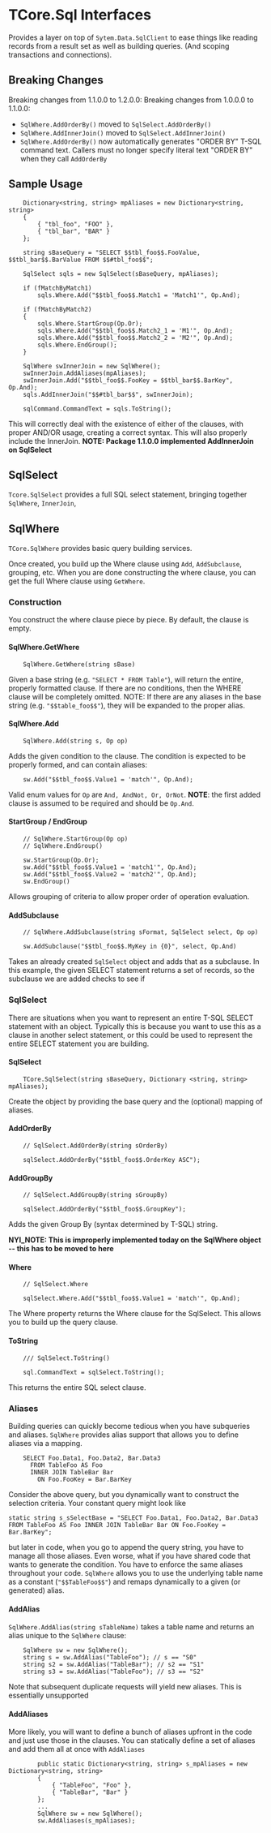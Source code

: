 # TCore.Sql Interfaces
Provides a layer on top of `Sytem.Data.SqlClient` to ease things like reading records from a result set as well as building queries. (And scoping transactions and connections).
## Breaking Changes
Breaking changes from 1.1.0.0 to 1.2.0.0:
<None>
Breaking changes from 1.0.0.0 to 1.1.0.0:
* `SqlWhere.AddOrderBy()` moved to `SqlSelect.AddOrderBy()`
* `SqlWhere.AddInnerJoin()` moved to `SqlSelect.AddInnerJoin()`
* `SqlWhere.AddOrderBy()` now automatically generates "ORDER BY" T-SQL command text. Callers must no longer specify literal text "ORDER BY" when they call `AddOrderBy`
## Sample Usage
```
	Dictionary<string, string> mpAliases = new Dictionary<string, string>
	{
		{ "tbl_foo", "FOO" },
		{ "tbl_bar", "BAR" }
	};

	string sBaseQuery = "SELECT $$tbl_foo$$.FooValue, $$tbl_bar$$.BarValue FROM $$#tbl_foo$$";
	
	SqlSelect sqls = new SqlSelect(sBaseQuery, mpAliases);

	if (fMatchByMatch1)
		sqls.Where.Add("$$tbl_foo$$.Match1 = 'Match1'", Op.And);
		
	if (fMatchByMatch2)
	{
		sqls.Where.StartGroup(Op.Or);
		sqls.Where.Add("$$tbl_foo$$.Match2_1 = 'M1'", Op.And);
		sqls.Where.Add("$$tbl_foo$$.Match2_2 = 'M2'", Op.And);
		sqls.Where.EndGroup();
	}
	
	SqlWhere swInnerJoin = new SqlWhere();
	swInnerJoin.AddAliases(mpAliases);
	swInnerJoin.Add("$$tbl_foo$$.FooKey = $$tbl_bar$$.BarKey", Op.And);
	sqls.AddInnerJoin("$$#tbl_bar$$", swInnerJoin);

	sqlCommand.CommandText = sqls.ToString();
```

This will correctly deal with the existence of either of the clauses, with proper AND/OR usage, creating a correct syntax. This will also properly include the InnerJoin. 
**NOTE: Package 1.1.0.0 implemented AddInnerJoin on SqlSelect**
## SqlSelect
`Tcore.SqlSelect` provides a full SQL select statement, bringing together `SqlWhere`, `InnerJoin`, 

## SqlWhere
`TCore.SqlWhere` provides basic query building services.

Once created, you build up the Where clause using `Add`, `AddSubclause`, grouping, etc. When you are done constructing the where clause, you can get the full Where clause using `GetWhere`.
### Construction
You construct the where clause piece by piece. By default, the clause is empty.
#### SqlWhere.GetWhere
```
	SqlWhere.GetWhere(string sBase)
```
Given a base string (e.g. `"SELECT * FROM Table"`),  will return the entire, properly formatted clause.
If there are no conditions, then the WHERE clause will be completely omitted. NOTE: If there are any aliases in the base string (e.g. `"$$table_foo$$"`), they will be expanded to the proper alias.
#### SqlWhere.Add
```
	SqlWhere.Add(string s, Op op)
```
Adds the given condition to the clause. The condition is expected to be properly formed, and can contain aliases:
```
	sw.Add("$$tbl_foo$$.Value1 = 'match'", Op.And);
```
Valid enum values for `Op` are `And, AndNot, Or, OrNot`. **NOTE**: the first added clause is assumed to be required and should be `Op.And`.
#### StartGroup / EndGroup
```
	// SqlWhere.StartGroup(Op op)
	// SqlWhere.EndGroup()

	sw.StartGroup(Op.Or);
	sw.Add("$$tbl_foo$$.Value1 = 'match1'", Op.And);
	sw.Add("$$tbl_foo$$.Value2 = 'match2'", Op.And);
	sw.EndGroup()
```
Allows grouping of criteria to allow proper order of operation evaluation.
#### AddSubclause
```
	// SqlWhere.AddSubclause(string sFormat, SqlSelect select, Op op)

	sw.AddSubclause("$$tbl_foo$$.MyKey in {0}", select, Op.And)
```
Takes an already created `SqlSelect` object and adds that as a subclause. In this example, the given SELECT statement returns a set of records, so the subclause we are added checks to see if 
### SqlSelect
There are situations when you want to represent an entire T-SQL SELECT statement with an object. Typically this is because you want to use this as a clause in another select statement, or this could be used to represent the entire SELECT statement you are building.
#### SqlSelect
```
	TCore.SqlSelect(string sBaseQuery, Dictionary <string, string> mpAliases);
```
Create the object by providing the base query and the (optional) mapping of aliases.
#### AddOrderBy
```
	// SqlSelect.AddOrderBy(string sOrderBy)

	sqlSelect.AddOrderBy("$$tbl_foo$$.OrderKey ASC");
```
#### AddGroupBy
```
	// SqlSelect.AddGroupBy(string sGroupBy)

	sqlSelect.AddOrderBy("$$tbl_foo$$.GroupKey");
```
Adds the given Group By (syntax determined by T-SQL) string.

**NYI_NOTE: This is improperly implemented today on the SqlWhere object -- this has to be moved to here**
#### Where
```
	// SqlSelect.Where

	sqlSelect.Where.Add("$$tbl_foo$$.Value1 = 'match'", Op.And);
```
The Where property returns the Where clause for the SqlSelect. This allows you to build up the query clause.
#### ToString
```
	/// SqlSelect.ToString()

	sql.CommandText = sqlSelect.ToString();
```
This returns the entire SQL select clause.

### Aliases
Building queries can quickly become tedious when you have subqueries and aliases. `SqlWhere` provides alias support that allows you to define aliases via a mapping.
```
	SELECT Foo.Data1, Foo.Data2, Bar.Data3
	  FROM TableFoo AS Foo
	  INNER JOIN TableBar Bar
	    ON Foo.FooKey = Bar.BarKey
```
Consider the above query, but you dynamically want to construct the selection criteria. Your constant query might look like
```
static string s_sSelectBase = "SELECT Foo.Data1, Foo.Data2, Bar.Data3 FROM TableFoo AS Foo INNER JOIN TableBar Bar ON Foo.FooKey = Bar.BarKey";
```
but later in code, when you go to append the query string, you have to manage all those aliases. Even worse, what if you have shared code that wants to generate the condition. You have to enforce the same aliases throughout your code.
`SqlWhere` allows you to use the underlying table name as a constant (`"$$TableFoo$$"`) and remaps dynamically to a given (or generated) alias.
#### AddAlias
`SqlWhere.AddAlias(string sTableName)` takes a table name and returns  an alias unique to the `SqlWhere` clause:
```
	SqlWhere sw = new SqlWhere();
	string s = sw.AddAlias("TableFoo"); // s == "S0"
	string s2 = sw.AddAlias("TableBar"); // s2 == "S1"
	string s3 = sw.AddAlias("TableFoo"); // s3 == "S2"
```
Note that subsequent duplicate requests will yield new aliases. This is essentially unsupported
#### AddAliases
More likely, you will want to define a bunch of aliases upfront in the code and just use those in the clauses. You can statically define a set of aliases and add them all at once with `AddAliases`
```
        public static Dictionary<string, string> s_mpAliases = new Dictionary<string, string>
        {
            { "TableFoo", "Foo" },
            { "TableBar", "Bar" }
        };
        ...
        SqlWhere sw = new SqlWhere();
        sw.AddAliases(s_mpAliases);
```

<!--stackedit_data:
eyJoaXN0b3J5IjpbMTYxOTA4MTk3LC0xNTk0MjE3MjUzXX0=
-->